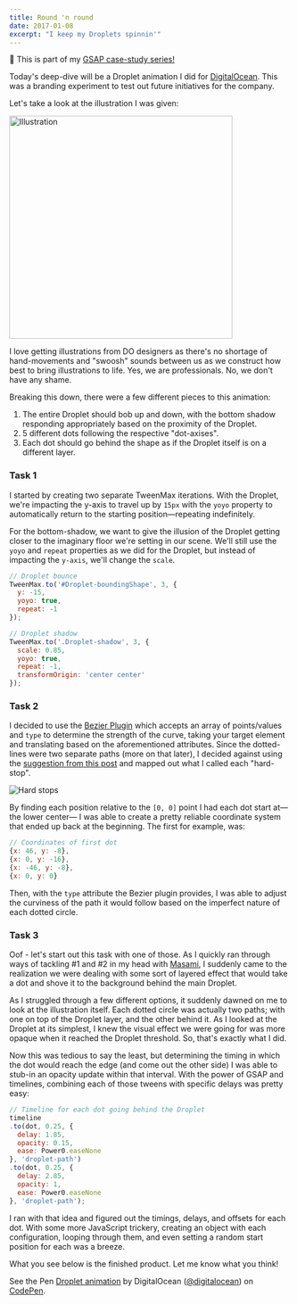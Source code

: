 ```yaml
---
title: Round 'n round
date: 2017-01-08
excerpt: "I keep my Droplets spinnin'"
---
```


<div class="alert alert--primary article-series">
  <div class="alert-content"><span class="u-textLarge u-pr--small">👋</span> This is part of my <a href="{{rootPath}}articles/gsap/">GSAP case-study series!</a></div>
</div>

Today's deep-dive will be a Droplet animation I did for [DigitalOcean](https://www.digitalocean.com). This was a branding experiment to test out future initiatives for the company.

Let's take a look at the illustration I was given:

<div class="u-textCenter">
  <img src="{{placeholder}}" data-src="{{rootPath}}assets/media/posts/round-n-round/illustration.png" alt="Illustration" style="width: 400px">
</div>

I love getting illustrations from DO designers as there's no shortage of hand-movements and "swoosh" sounds between us as we construct how best to bring illustrations to life. Yes, we are professionals. No, we don't have any shame.

Breaking this down, there were a few different pieces to this animation:

1. The entire Droplet should bob up and down, with the bottom shadow responding appropriately based on the proximity of the Droplet.
1. 5 different dots following the respective "dot-axises".
1. Each dot should go behind the shape as if the Droplet itself is on a different layer.

### Task 1

I started by creating two separate TweenMax iterations. With the Droplet, we're impacting the y-axis to travel up by `15px` with the `yoyo` property to automatically return to the starting position&mdash;repeating indefinitely.

For the bottom-shadow, we want to give the illusion of the Droplet getting closer to the imaginary floor we're setting in our scene.  We'll still use the `yoyo` and `repeat` properties as we did for the Droplet, but instead of impacting the `y-axis`, we'll change the `scale`.

```js
// Droplet bounce
TweenMax.to('#Droplet-boundingShape', 3, {
  y: -15,
  yoyo: true,
  repeat: -1
});

// Droplet shadow
TweenMax.to('.Droplet-shadow', 3, {
  scale: 0.85,
  yoyo: true,
  repeat: -1,
  transformOrigin: 'center center'
});
```

### Task 2

I decided to use the [Bezier Plugin](https://greensock.com/BezierPlugin-JS) which accepts an array of points/values and `type` to determine the strength of the curve, taking your target element and translating based on the aforementioned attributes. Since the dotted-lines were two separate paths (more on that later), I decided against using the [suggestion from this post](https://greensock.com/forums/topic/13581-animate-svg-object-along-motion-path/) and mapped out what I called each "hard-stop".

<div class="u-textCenter">
  <img src="{{placeholder}}" data-src="{{rootPath}}assets/media/posts/round-n-round/hard-stops.png" alt="Hard stops">
</div>

By finding each position relative to the `[0, 0]` point I had each dot start at&mdash;the lower center&mdash; I was able to create a pretty reliable coordinate system that ended up back at the beginning. The first for example, was:

```js
// Coordinates of first dot
{x: 46, y: -8},
{x: 0, y: -16},
{x: -46, y: -8},
{x: 0, y: 0}
```

Then, with the `type` attribute the Bezier plugin provides, I was able to adjust the curviness of the path it would follow based on the imperfect nature of each dotted circle.

### Task 3

Oof - let's start out this task with one of those. As I quickly ran through ways of tackling #1 and #2 in my head with [Masami](https://dribbble.com/masamikubo), I suddenly came to the realization we were dealing with some sort of layered effect that would take a dot and shove it to the background behind the main Droplet.

As I struggled through a few different options, it suddenly dawned on me to look at the illustration itself. Each dotted circle was actually two paths; with one on top of the Droplet layer, and the other behind it. As I looked at the Droplet at its simplest, I knew the visual effect we were going for was more opaque when it reached the Droplet threshold. So, that's exactly what I did.

Now this was tedious to say the least, but determining the timing in which the dot would reach the edge (and come out the other side) I was able to stub-in an opacity update within that interval. With the power of GSAP and timelines, combining each of those tweens with specific delays was pretty easy:

```js
// Timeline for each dot going behind the Droplet
timeline
.to(dot, 0.25, {
  delay: 1.85,
  opacity: 0.15,
  ease: Power0.easeNone
}, 'droplet-path')
.to(dot, 0.25, {
  delay: 2.85,
  opacity: 1,
  ease: Power0.easeNone
}, 'droplet-path');
```

I ran with that idea and figured out the timings, delays, and offsets for each dot. With some more JavaScript trickery, creating an object with each configuration, looping through them, and even setting a random start position for each was a breeze.

What you see below is the finished product. Let me know what you think!

<p data-height="600" data-theme-id="23494" data-slug-hash="oLzJmR" data-default-tab="result" data-user="digitalocean" data-embed-version="2" data-pen-title="Droplet animation" data-preview="true" class="codepen">See the Pen <a href="http://codepen.io/team/digitalocean/pen/oLzJmR/">Droplet animation</a> by DigitalOcean (<a href="http://codepen.io/digitalocean">@digitalocean</a>) on <a href="http://codepen.io">CodePen</a>.</p>
<script async src="https://production-assets.codepen.io/assets/embed/ei.js"></script>
